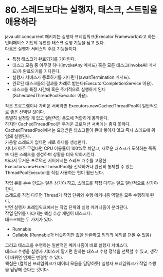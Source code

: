 # 80. 스레드보다는 실행자, 태스크, 스트림을 애용하라

java.util.concurrent 패키지는 실행자 프레임워크(Executor Framework)라고 하는 인터페이스 기반의 유연한 태스크 실행 기능을 담고 있다.  
다음은 실행자 서비스의 주요 기능들이다.

- 특정 태스크가 완료되기를 기다린다.
- 태스크 모음 중 아무것 하나(invokeAny 메서드) 혹은 모든 태스크(invokeAll 메서드)가 완료되기를 기다린다.
- 실행자 서비스가 종료하기를 기다린다(awaitTermination 메서드).
- 완료된 태스크들의 결과를 차례로 받는다(ExecutorCompletionService 이용).
- 태스크를 특정 시간에 혹은 주기적으로 실행하게 된다(ScheduledThreadPoolExecutor 이용).

작은 프로그램이나 가벼운 서버라면 Executors.newCachedThreadPool이 일반적으로 좋은 선택일 것이다.  
특별히 설정할 게 없고 일반적인 용도에 적합하게 동작한다.  
하지만 CachedThreadPool은 무거운 프로덕션 서버에는 좋지 못하다.  
CachedThreadPool에서는 요청받은 태스크들이 큐에 쌓이지 않고 즉시 스레드에 위임돼 실행된다.  
가용할 스레드가 없다면 새로 하나를 생성한다.  
서버가 아주 무겁다면 CPU 이용률이 100%로 치닫고, 새로운 태스크가 도착하는 족족 또 다른 스레드를 생성하며 상황을 더욱 악화시킨다.  
따라서 무거운 프로덕션 서버에서는 스레드 개수를 고정한 Executors.newFixedThreadPool을 선택하거나 완전히 통제할 수 있는 ThreadPoolExecutor를 직접 사용하는 편이 훨씬 낫다.

작업 큐를 손수 만드는 일은 삼가야 하고, 스레드를 직접 다루는 일도 일반적으로 삼가야 한다.  
스레드를 직접 다루면 Thread가 작업 단위와 수행 메커니즘 역할을 모두 수행하게 된다.  
반면 실행자 프레임워크에서는 작업 단위와 실행 메커니즘이 분리된다.  
작업 단위를 나타내는 핵심 추상 개념이 태스크다.  
태스크에는 두 가지가 있다.

- Runnable
- Callable (Runnable과 비슷하지만 값을 반환하고 임의의 예외를 던질 수 있음)

그리고 태스크를 수행하는 일반적인 메커니즘이 바로 실행자 서비스다.  
태스크 수행을 실행자 서비스에 맡기면 원하는 태스크 수행 정책을 선택할 수 있고, 생각이 바뀌면 언제든 변경할 수 있다.  
핵심은 (컬렉션 프레임워크가 데이터 모음을 담당하듯) 실행자 프레임워크가 작업 수행을 담당해 준다는 것이다.